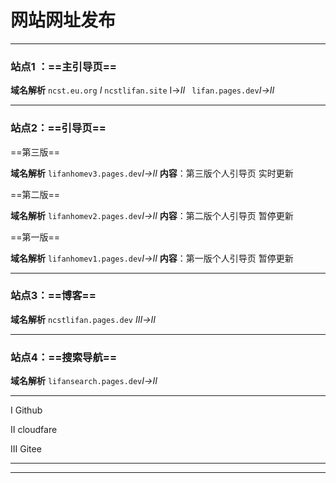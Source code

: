 # 网站网址发布

---

### 站点1 ：==主引导页==

**域名解析**	`ncst.eu.org` *Ⅰ*	`ncstlifan.site` Ⅰ→*Ⅱ*	` lifan.pages.dev`*Ⅰ→Ⅱ*

---

### 站点2：==引导页==

==第三版==

**域名解析**	 `lifanhomev3.pages.dev`*Ⅰ→Ⅱ*	**内容**：第三版个人引导页  实时更新

==第二版==

**域名解析** 	`lifanhomev2.pages.dev`*Ⅰ→Ⅱ*	**内容**：第二版个人引导页 暂停更新

==第一版==

**域名解析** 	`lifanhomev1.pages.dev`*Ⅰ→Ⅱ*	**内容**：第一版个人引导页  暂停更新

---

### 站点3：==博客==



**域名解析** 	`ncstlifan.pages.dev` *Ⅲ→Ⅱ*

---

### 站点4：==搜索导航==

**域名解析**	`lifansearch.pages.dev`*Ⅰ→Ⅱ*

---

Ⅰ Github

Ⅱ cloudfare

Ⅲ Gitee

---

---

